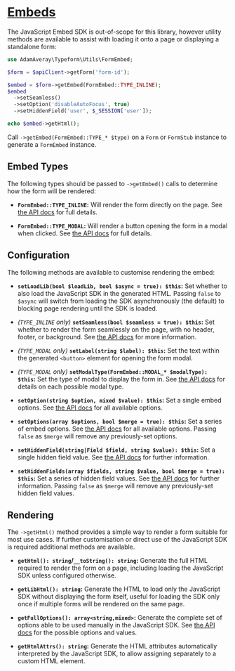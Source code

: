 # [Embeds](https://developer.typeform.com/embed/)

The JavaScript Embed SDK is out-of-scope for this library, however utility methods are available to assist with loading it onto a page or displaying a standalone form:

```php
use AdamAveray\Typeform\Utils\FormEmbed;

$form = $apiClient->getForm('form-id');

$embed = $form->getEmbed(FormEmbed::TYPE_INLINE);
$embed
  ->setSeamless()
  ->setOption('disableAutoFocus', true)
  ->setHiddenField('user', $_SESSION['user']);

echo $embed->getHtml();
```

Call `->getEmbed(FormEmbed::TYPE_* $type)` on a `Form` or `FormStub` instance to generate a `FormEmbed` instance.

## Embed Types

The following types should be passed to `->getEmbed()` calls to determine how the form will be rendered:

- **`FormEmbed::TYPE_INLINE`:** Will render the form directly on the page. See [the API docs](https://developer.typeform.com/embed/inline/) for full details.

- **`FormEmbed::TYPE_MODAL`:** Will render a button opening the form in a modal when clicked. See [the API docs](https://developer.typeform.com/embed/modal/) for full details.

## Configuration

The following methods are available to customise rendering the embed:

- **`setLoadLib(bool $loadLib, bool $async = true): $this`:** Set whether to also load the JavaScript SDK in the generated HTML. Passing `false` to `$async` will switch from loading the SDK asynchronously (the default) to blocking page rendering until the SDK is loaded.

- _(`TYPE_INLINE` only)_ **`setSeamless(bool $seamless = true): $this`:** Set whether to render the form seamlessly on the page, with no header, footer, or background. See [the API docs](https://developer.typeform.com/embed/inline/#seamless-inline-embed) for more information.

- _(`TYPE_MODAL` only)_ **`setLabel(string $label): $this`:** Set the text within the generated `<button>` element for opening the form modal.

- _(`TYPE_MODAL` only)_ **`setModalType(FormEmbed::MODAL_* $modalType): $this`:** Set the type of modal to display the form in. See [the API docs](https://developer.typeform.com/embed/modal/) for details on each possible modal type.

- **`setOption(string $option, mixed $value): $this`:** Set a single embed options. See [the API docs](https://developer.typeform.com/embed/configuration/#available-options) for all available options.

- **`setOptions(array $options, bool $merge = true): $this`:** Set a series of embed options. See [the API docs](https://developer.typeform.com/embed/configuration/#available-options) for all available options. Passing `false` as `$merge` will remove any previously-set options.

- **`setHiddenField(string|Field $field, string $value): $this`:** Set a single hidden field value. See [the API docs](https://developer.typeform.com/embed/hidden-fields/) for further information.

- **`setHiddenFields(array $fields, string $value, bool $merge = true): $this`:** Set a series of hidden field values. See [the API docs](https://developer.typeform.com/embed/hidden-fields/) for further information. Passing `false` as `$merge` will remove any previously-set hidden field values.

## Rendering

The `->getHtml()` method provides a simple way to render a form suitable for most use cases. If further customisation or direct use of the JavaScript SDK is required additional methods are available.

- **`getHtml(): string`/`__toString(): string`:** Generate the full HTML required to render the form on a page, including loading the JavaScript SDK unless configured otherwise.

- **`getLibHtml(): string`:** Generate the HTML to load only the JavaScript SDK without displaying the form itself, useful for loading the SDK only once if multiple forms will be rendered on the same page.

- **`getFullOptions(): array<string,mixed>`:** Generate the complete set of options able to be used manually in the JavaScript SDK. See [the API docs](https://developer.typeform.com/embed/configuration/#available-options) for the possible options and values.

- **`getHtmlAttrs(): string`:** Generate the HTML attributes automatically interpreted by the JavaScript SDK, to allow assigning separately to a custom HTML element.
